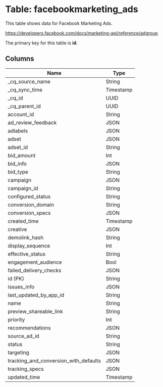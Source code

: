 # Table: facebookmarketing_ads

This table shows data for Facebook Marketing Ads.

https://developers.facebook.com/docs/marketing-api/reference/adgroup

The primary key for this table is **id**.

## Columns

| Name          | Type          |
| ------------- | ------------- |
|_cq_source_name|String|
|_cq_sync_time|Timestamp|
|_cq_id|UUID|
|_cq_parent_id|UUID|
|account_id|String|
|ad_review_feedback|JSON|
|adlabels|JSON|
|adset|JSON|
|adset_id|String|
|bid_amount|Int|
|bid_info|JSON|
|bid_type|String|
|campaign|JSON|
|campaign_id|String|
|configured_status|String|
|conversion_domain|String|
|conversion_specs|JSON|
|created_time|Timestamp|
|creative|JSON|
|demolink_hash|String|
|display_sequence|Int|
|effective_status|String|
|engagement_audience|Bool|
|failed_delivery_checks|JSON|
|id (PK)|String|
|issues_info|JSON|
|last_updated_by_app_id|String|
|name|String|
|preview_shareable_link|String|
|priority|Int|
|recommendations|JSON|
|source_ad_id|String|
|status|String|
|targeting|JSON|
|tracking_and_conversion_with_defaults|JSON|
|tracking_specs|JSON|
|updated_time|Timestamp|
